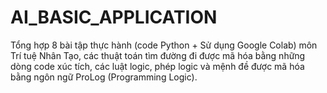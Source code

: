 # AI_BASIC_APPLICATION
Tổng hợp 8 bài tập thực hành (code Python + Sử dụng Google Colab) môn Trí tuệ Nhân Tạo, các thuật toán tìm đường đi được mã hóa bằng những dòng code xúc tích, các luật logic, phép logic và mệnh đề được mã hóa bằng ngôn ngữ ProLog (Programming Logic).
